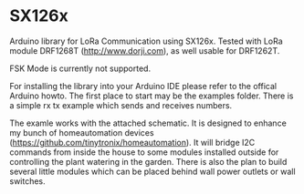 # SX126x
Arduino library for LoRa Communication using SX126x.
Tested with LoRa module DRF1268T (http://www.dorji.com), as well usable for DRF1262T.

FSK Mode is currently not supported.

For installing the library into your Arduino IDE please refer to the offical Arduino howto.
The first place to start may be the examples folder. There is a simple rx tx example
which sends and receives numbers.

The examle works with the attached schematic. It is designed to enhance my bunch of homeautomation devices (https://github.com/tinytronix/homeautomation).
It will bridge I2C commands from inside the house to some modules installed outside for controlling
the plant watering in the garden. There is also the plan to build several little modules which can be 
placed behind wall power outlets or wall switches.
